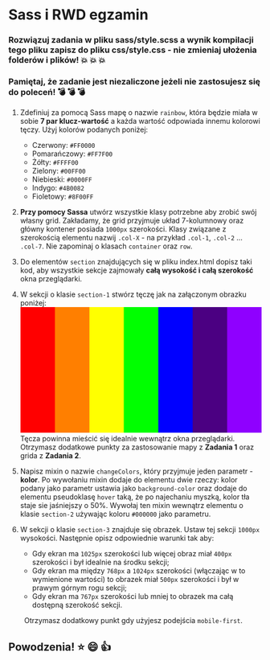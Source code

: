 # __Sass i RWD egzamin__

### Rozwiązuj zadania w pliku __sass/style.scss__ a wynik kompilacji tego pliku zapisz do pliku __css/style.css__ - nie zmieniaj ułożenia folderów i plików! :boom: :boom: :boom:

### Pamiętaj, że zadanie jest __niezaliczone__ jeżeli nie zastosujesz się do poleceń! :bomb: :bomb: :bomb:

1. Zdefiniuj za pomocą Sass mapę o nazwie ```rainbow```, która będzie miała w sobie __7 par klucz-wartość__ a każda wartość odpowiada innemu kolorowi tęczy. Użyj kolorów podanych poniżej:

    - Czerwony: ```#FF0000```
    - Pomarańczowy: ```#FF7F00```
    - Żółty: ```#FFFF00```
    - Zielony: ```#00FF00```
    - Niebieski: ```#0000FF```
    - Indygo: ```#4B0082```
    - Fioletowy: ```#8F00FF```

2. __Przy pomocy Sassa__ utwórz wszystkie klasy potrzebne aby zrobić swój własny grid. Zakładamy, że grid przyjmuje układ 7-kolumnowy oraz główny kontener posiada ```1000px``` szerokości. Klasy związane z szerokością elementu nazwij ```.col-X``` - na przykład ```.col-1```, ```.col-2``` ... ```.col-7```.
Nie zapominaj o klasach ```container``` oraz ```row```.

3. Do elementów ```section``` znajdujących się w pliku index.html dopisz taki kod, aby wszystkie sekcje zajmowały __całą wysokość i całą szerokość__ okna przeglądarki.

4. W sekcji o klasie ```section-1``` stwórz tęczę jak na załączonym obrazku poniżej:
![Rainbow Image](./img/rainbow.png)
Tęcza powinna mieścić się idealnie wewnątrz okna przeglądarki.
Otrzymasz dodatkowe punkty za zastosowanie mapy z __Zadania 1__ oraz grida z __Zadania 2__.

5. Napisz mixin o nazwie ```changeColors```, który przyjmuje jeden parametr - __kolor__. Po wywołaniu mixin dodaje do elementu dwie rzeczy:
kolor podany jako parametr ustawia jako ```background-color``` oraz dodaje do elementu pseudoklasę ```hover``` taką, że po najechaniu myszką, kolor tła staje sie jaśniejszy o 50%. Wywołaj ten mixin wewnątrz elementu o klasie ```section-2``` używając koloru ```#000000``` jako parametru.

6. W sekcji o klasie ```section-3``` znajduje się obrazek. Ustaw tej sekcji ```1000px``` wysokości. Następnie opisz odpowiednie warunki tak aby:
    * Gdy ekran ma ```1025px``` szerokości lub więcej obraz miał ```400px``` szerokości i był idealnie na środku sekcji;
    * Gdy ekran ma między ```768px``` a ```1024px``` szerokości (włączając w to wymienione wartości) to obrazek miał ```500px``` szerokości i był w prawym górnym rogu sekcji;
    * Gdy ekran ma ```767px``` szerokości lub mniej to obrazek ma całą dostępną szerokość sekcji.

&nbsp;&nbsp;&nbsp;&nbsp;&nbsp;&nbsp;&nbsp;
Otrzymasz dodatkowy punkt gdy użyjesz podejścia ```mobile-first```.

## __Powodzenia!__ :star: :smile: :+1:
